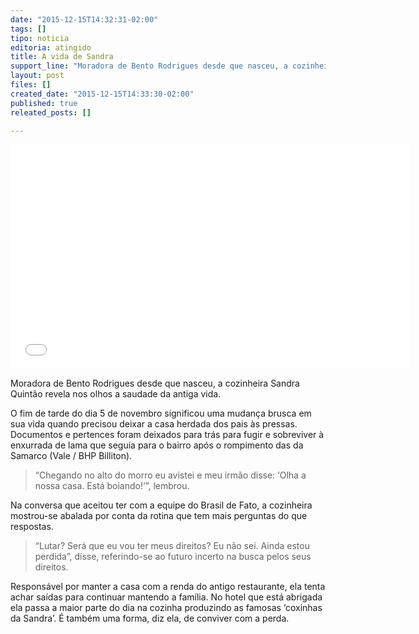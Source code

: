 ```yaml
---
date: "2015-12-15T14:32:31-02:00"
tags: []
tipo: noticia
editoria: atingido
title: A vida de Sandra
support_line: "Moradora de Bento Rodrigues desde que nasceu, a cozinheira Sandra Quintão revela nos olhos a saudade da antiga vida."
layout: post
files: []
created_date: "2015-12-15T14:33:30-02:00"
published: true
releated_posts: []

---
```

<p><iframe allowfullscreen="" frameborder="0" height="360" src="//www.youtube.com/embed/lVaG8d1G7DI" width="640"></iframe></p>

<p>Moradora de Bento Rodrigues desde que nasceu, a cozinheira Sandra Quint&atilde;o revela nos olhos a saudade da antiga vida.</p>

<p>O fim de tarde do dia 5 de novembro significou uma mudan&ccedil;a brusca em sua vida quando precisou deixar a casa herdada dos pais &agrave;s pressas. Documentos e pertences foram deixados para tr&aacute;s para fugir e sobreviver &agrave; enxurrada de lama que seguia para o bairro ap&oacute;s o rompimento das da Samarco (Vale / BHP Billiton).</p>

<blockquote>
<p>&ldquo;Chegando no alto do morro eu avistei e meu irm&atilde;o disse: &lsquo;Olha a nossa casa. Est&aacute; boiando!&rsquo;&rdquo;, lembrou.</p>
</blockquote>

<p>Na conversa que aceitou ter com a equipe do Brasil de Fato, a cozinheira mostrou-se abalada por conta da rotina que tem mais perguntas do que respostas.</p>

<blockquote>
<p>&ldquo;Lutar? Ser&aacute; que eu vou ter meus direitos? Eu n&atilde;o sei. Ainda estou perdida&rdquo;, disse, referindo-se ao futuro incerto na busca pelos seus direitos.</p>
</blockquote>

<p>Respons&aacute;vel por manter a casa com a renda do antigo restaurante, ela tenta achar sa&iacute;das para continuar mantendo a fam&iacute;lia. No hotel que est&aacute; abrigada ela passa a maior parte do dia na cozinha produzindo as famosas &lsquo;coxinhas da Sandra&rsquo;. &Eacute; tamb&eacute;m uma forma, diz ela, de conviver com a perda.</p>

